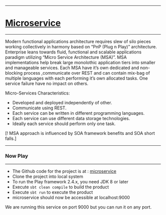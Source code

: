 ------------------------------------------------------------------------------------------------------------------------------------------------
# [Microservice](https://rklicksolutions.wordpress.com/?p=554&preview=true)
------------------------------------------------------------------------------------------------------------------------------------------------

Modern functional applications architecture requires slew of silo pieces working collectively in harmony  based on “PnP (Plug n Play)” architecture. Enterprise leans towards fluid, functional and scalable applications paradigm utilizing  “Micro Service Architecture (MSA)”. MSA implementations help  break large monolothic application tiers into smaller and manageable services. Each MSA have it’s own dedicated and non-blocking process ,communicate over REST and can contain mix-bag of multiple languages with each performing it’s own allocated tasks. One service failure have no impact on others.

Micro-Services Characteristics:

* Developed and deployed independently of other.
* Communicate using REST.
* Each service can be written in different programming languages.
* Each service can use different data storage technologies.
* Ideally each service should perform only one task.

[! MSA approach is influenced by SOA framework benefits and  SOA short falls.]

-----------------------------------------------------------------------
### Now Play
-----------------------------------------------------------------------
* The Github code for the project is at : [microservice](https://github.com/rklick-solutions/microserives)
* Clone the project into local system
* To run the Play framework 2.4.x, you need JDK 8 or later
* Execute `sbt clean compile` to build the product
* Execute `sbt run` to execute the product
* microservice should now be accessible at localhost:9000

We are running this service on port 9000 but you can run it on any port. 

